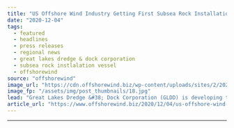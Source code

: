 ```yaml
---
title: "US Offshore Wind Industry Getting First Subsea Rock Installation Vessel"
date: "2020-12-04"
tags: 
  - featured
  - headlines
  - press releases
  - regional news
  - great lakes dredge & dock corporation
  - subsea rock instlalation vessel
  - offshorewind
source: "offshorewind"
image_url: "https://cdn.offshorewind.biz/wp-content/uploads/sites/2/2020/12/04091002/US-Getting-First-Subsea-Rock-Installation-Vessel.jpg"
image_fp: "/assets/img/post_thumbnails/18.jpg"
lead: "Great Lakes Dredge &#38; Dock Corporation (GLDD) is developing the first U.S.-flagged Jones Act"
article_url: "https://www.offshorewind.biz/2020/12/04/us-offshore-wind-industry-getting-first-subsea-rock-installation-vessel/"
---
```


---
